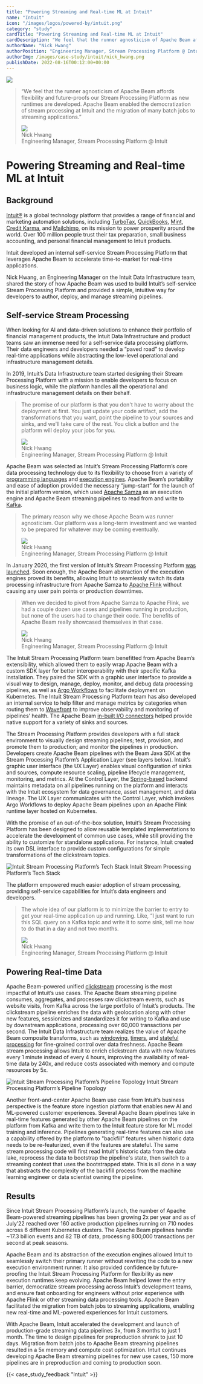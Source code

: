 ```yaml
---
title: "Powering Streaming and Real-time ML at Intuit"
name: "Intuit"
icon: "/images/logos/powered-by/intuit.png"
category: "study"
cardTitle: "Powering Streaming and Real-time ML at Intuit"
cardDescription: "We feel that the runner agnosticism of Apache Beam affords flexibility and future-proofs our Stream Processing Platform as new runtimes are developed. Apache Beam enabled the democratization of stream processing at Intuit and the migration of many batch jobs to streaming applications."
authorName: "Nick Hwang"
authorPosition: "Engineering Manager, Stream Processing Platform @ Intuit"
authorImg: /images/case-study/intuit/nick_hwang.png
publishDate: 2022-08-16T00:12:00+00:00
---
```

<!--
Licensed under the Apache License, Version 2.0 (the "License");
you may not use this file except in compliance with the License.
You may obtain a copy of the License at

http://www.apache.org/licenses/LICENSE-2.0

Unless required by applicable law or agreed to in writing, software
distributed under the License is distributed on an "AS IS" BASIS,
WITHOUT WARRANTIES OR CONDITIONS OF ANY KIND, either express or implied.
See the License for the specific language governing permissions and
limitations under the License.
-->
<div class="case-study-opinion">
    <div class="case-study-opinion-img">
        <img src="/images/logos/powered-by/intuit.png"/>
    </div>
    <blockquote class="case-study-quote-block">
      <p class="case-study-quote-text">
        “We feel that the runner agnosticism of Apache Beam affords flexibility and future-proofs our Stream Processing Platform as new runtimes are developed. Apache Beam enabled the democratization of stream processing at Intuit and the migration of many batch jobs to streaming applications.”
      </p>
      <div class="case-study-quote-author">
        <div class="case-study-quote-author-img">
            <img src="/images/case-study/intuit/nick_hwang.png">
        </div>
        <div class="case-study-quote-author-info">
            <div class="case-study-quote-author-name">
              Nick Hwang
            </div>
            <div class="case-study-quote-author-position">
              Engineering Manager, Stream Processing Platform @ Intuit
            </div>
        </div>
      </div>
    </blockquote>
</div>
<div class="case-study-post">

# Powering Streaming and Real-time ML at Intuit

## Background

[Intuit®](https://www.intuit.com/) is a global technology platform that provides a range of financial and marketing automation solutions, including [TurboTax](https://turbotax.intuit.com/), [QuickBooks](https://quickbooks.intuit.com/), [Mint](https://mint.intuit.com/), [Credit Karma](https://www.creditkarma.com/), and [Mailchimp](https://mailchimp.com/), on its mission to power prosperity around the world. Over 100 million people trust their tax preparation, small business accounting, and personal financial management to Intuit products.

Intuit developed an internal self-service Stream Processing Platform that leverages Apache Beam to accelerate time-to-market for real-time applications.

Nick Hwang, an Engineering Manager on the Intuit Data Infrastructure team, shared the story of how Apache Beam was used to build Intuit’s self-service Stream Processing Platform and provided a simple,  intuitive way for developers to author, deploy, and manage streaming pipelines.

## Self-service Stream Processing

When looking for AI and data-driven solutions to enhance their portfolio of financial management products, the Intuit Data Infrastructure and product teams saw an immense need for a self-service data processing platform. Their data engineers and developers needed a “paved road” to develop real-time applications while abstracting the low-level operational and infrastructure management details.

In 2019, Intuit’s Data Infrastructure team started designing their Stream Processing Platform with a mission to enable developers to focus on business logic, while the platform handles all the operational and infrastructure management details on their behalf.

<blockquote class="case-study-quote-block case-study-quote-wrapped">
  <p class="case-study-quote-text">
    The promise of our platform is that you don't have to worry about the deployment at first. You just update your code artifact, add the transformations that you want, point the pipeline to your sources and sinks, and we'll take care of the rest. You click a button and the platform will deploy your jobs for you.
  </p>
  <div class="case-study-quote-author">
    <div class="case-study-quote-author-img">
        <img src="/images/case-study/intuit/nick_hwang.png">
    </div>
    <div class="case-study-quote-author-info">
        <div class="case-study-quote-author-name">
          Nick Hwang
        </div>
        <div class="case-study-quote-author-position">
          Engineering Manager, Stream Processing Platform @ Intuit
        </div>
    </div>
  </div>
</blockquote>

Apache Beam was selected as Intuit’s Stream Processing Platform’s core data processing technology due to its flexibility to choose from a variety of [programming languages](/documentation/sdks/java/) and [execution engines](/documentation/runners/capability-matrix/). Apache Beam’s portability and ease of adoption provided the necessary “jump-start” for the launch of the initial platform version, which used [Apache Samza](https://samza.apache.org/) as an execution engine and Apache Beam streaming pipelines to read from and write to [Kafka](https://kafka.apache.org/).

<blockquote class="case-study-quote-block case-study-quote-wrapped">
  <p class="case-study-quote-text">
    The primary reason why we chose Apache Beam was runner agnosticism. Our platform was a long-term investment and we wanted to be prepared for whatever may be coming eventually.
  </p>
  <div class="case-study-quote-author">
    <div class="case-study-quote-author-img">
        <img src="/images/case-study/intuit/nick_hwang.png">
    </div>
    <div class="case-study-quote-author-info">
        <div class="case-study-quote-author-name">
          Nick Hwang
        </div>
        <div class="case-study-quote-author-position">
          Engineering Manager, Stream Processing Platform @ Intuit
        </div>
    </div>
  </div>
</blockquote>

In January 2020, the first version of Intuit’s Stream Processing Platform [was launched](https://www.ververica.com/blog/how-intuit-built-a-self-serve-stream-processing-platform-with-flink). Soon enough, the Apache Beam abstraction of the execution engines proved its benefits, allowing Intuit to seamlessly switch its data processing infrastructure from Apache Samza to [Apache Flink](https://flink.apache.org/) without causing any user pain points or production downtimes.

<blockquote class="case-study-quote-block case-study-quote-wrapped">
  <p class="case-study-quote-text">
    When we decided to pivot from Apache Samza to Apache Flink, we had a couple dozen use cases and pipelines running in production, but none of the users had to change their code. The benefits of Apache Beam really showcased themselves in that case.
  </p>
  <div class="case-study-quote-author">
    <div class="case-study-quote-author-img">
        <img src="/images/case-study/intuit/nick_hwang.png">
    </div>
    <div class="case-study-quote-author-info">
        <div class="case-study-quote-author-name">
          Nick Hwang
        </div>
        <div class="case-study-quote-author-position">
          Engineering Manager, Stream Processing Platform @ Intuit
        </div>
    </div>
  </div>
</blockquote>

The Intuit Stream Processing Platform team benefitted from Apache Beam’s extensibility, which allowed them to easily wrap Apache Beam with a custom SDK layer for better interoperability with their specific Kafka installation. They paired the SDK with a graphic user interface to provide a visual way to design, manage, deploy, monitor, and debug data processing pipelines, as well as [Argo Workflows](https://argoproj.github.io/) to facilitate deployment on Kubernetes. The Intuit Stream Processing Platform team has also developed an internal service to help filter and manage metrics by categories when routing them to [Wavefront](https://docs.wavefront.com/wavefront_introduction.html) to improve observability and monitoring of pipelines’ health. The Apache Beam [in-built I/O connectors](/documentation/io/built-in/) helped provide native support for a variety of sinks and sources.

The Stream Processing Platform provides developers with a full stack environment to visually design streaming pipelines; test, provision, and promote them to production; and monitor the pipelines in production. Developers create Apache Beam pipelines with the Beam Java SDK at the Stream Processing Platform’s Application Layer (see layers below). Intuit’s graphic user interface (the UX Layer) enables visual configuration of sinks and sources, compute resource scaling, pipeline lifecycle management, monitoring, and metrics. At the Control Layer, the [Spring-based](https://spring.io/) backend maintains metadata on all pipelines running on the platform and interacts with the Intuit ecosystem for data governance, asset management, and data lineage. The UX Layer communicates with the Control Layer, which invokes Argo Workflows to deploy Apache Beam pipelines upon an Apache Flink runtime layer hosted on Kubernetes.

With the promise of an out-of-the-box solution, Intuit’s Stream Processing Platform has been designed to allow reusable templated implementations to accelerate the development of common use cases, while still providing the ability to customize for standalone applications. For instance, Intuit created its own DSL interface to provide custom configurations for simple transformations of the clickstream topics.

<div class="post-scheme">
    <img src="/images/case-study/intuit/stream_processing_tech_stack.png" alt="Intuit Stream Processing Platform’s Tech Stack">
    <span>Intuit Stream Processing Platform’s Tech Stack</span>
</div>

The platform empowered much easier adoption of stream processing, providing self-service capabilities for Intuit’s data engineers and developers.

<blockquote class="case-study-quote-block case-study-quote-wrapped">
  <p class="case-study-quote-text">
    The whole idea of our platform is to minimize the barrier to entry to get your real-time application up and running. Like, “I just want to run this SQL query on a Kafka topic and write it to some sink, tell me how to do that in a day and not two months.
  </p>
  <div class="case-study-quote-author">
    <div class="case-study-quote-author-img">
        <img src="/images/case-study/intuit/nick_hwang.png">
    </div>
    <div class="case-study-quote-author-info">
        <div class="case-study-quote-author-name">
          Nick Hwang
        </div>
        <div class="case-study-quote-author-position">
          Engineering Manager, Stream Processing Platform @ Intuit
        </div>
    </div>
  </div>
</blockquote>

## Powering Real-time Data

Apache Beam-powered unified [clickstream](https://www.gartner.com/en/information-technology/glossary/clickstream-analysis) processing is the most impactful of Intuit’s use cases. The Apache Beam streaming pipeline consumes, aggregates, and processes raw clickstream events, such as website visits, from Kafka across the large portfolio of Intuit’s products. The clickstream pipeline enriches the data with geolocation along with other new features, sessionizes and standardizes it for writing to Kafka and use by downstream applications, processing over 60,000 transactions per second. The Intuit Data Infrastructure team realizes the value of Apache Beam composite transforms, such as [windowing](/documentation/programming-guide/#windowing), [timers](/documentation/programming-guide/#state-and-timers), and [stateful processing](/blog/stateful-processing/) for fine-grained control over data freshness. Apache Beam stream processing allows Intuit to enrich clickstream data with new features every 1 minute instead of every 4 hours, improving the availability of real-time data by 240x, and reduce costs associated with memory and compute resources by 5x.

<div class="post-scheme">
    <img src="/images/case-study/intuit/intuit_stream_processing_pipeline.png" alt="Intuit Stream Processing Platform’s Pipeline Topology">
    <span>Intuit Stream Processing Platform’s Pipeline Topology</span>
</div>

Another front-and-center Apache Beam use case from Intuit’s business perspective is the feature store ingestion platform that enables new AI and ML-powered customer experiences. Several Apache Beam pipelines take in real-time features generated by other Apache Beam pipelines on the platform from Kafka and write them to the Intuit feature store for ML model training and inference. Pipelines generating real-time features can also use a capability offered by the platform to "backfill" features when historic data needs to be re-featurized, even if the features are stateful. The same stream processing code will first read Intuit's historic data from the data lake, reprocess the data to bootstrap the pipeline's state, then switch to a streaming context that uses the bootstrapped state. This is all done in a way that abstracts the complexity of the backfill process from the machine learning engineer or data scientist owning the pipeline.

## Results

Since Intuit Stream Processing Platform’s launch, the number of Apache Beam-powered streaming pipelines has been growing 2x per year and as of July’22 reached over 160 active production pipelines running on 710 nodes across 6 different Kubernetes clusters. The Apache Beam pipelines handle ~17.3 billion events and 82 TB of data, processing 800,000 transactions per second at peak seasons.

Apache Beam and its abstraction of the execution engines allowed Intuit to seamlessly switch their primary runner without rewriting the code to a new execution environment runner. It also provided confidence by future-proofing the Intuit Stream Processing Platform for flexibility as new execution runtimes keep evolving. Apache Beam helped lower the entry barrier, democratize stream processing across Intuit’s development teams, and ensure fast onboarding for engineers without prior experience with Apache Flink or other streaming data processing tools. Apache Beam facilitated the migration from batch jobs to streaming applications, enabling new real-time and ML-powered experiences for Intuit customers.

With Apache Beam, Intuit accelerated the development and launch of production-grade streaming data pipelines 3x,  from 3 months to just 1 month. The time to design pipelines for preproduction shrank to just 10 days. Migration from batch jobs to Apache Beam streaming pipelines resulted in a 5x memory and compute cost optimization. Intuit continues developing Apache Beam streaming pipelines for new use cases, 150 more pipelines are in preproduction and coming to production soon.

{{< case_study_feedback "Intuit" >}}

</div>
<div class="clear-nav"></div>

